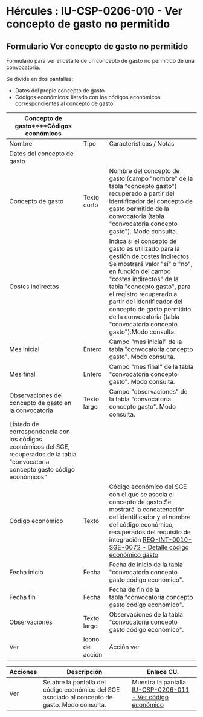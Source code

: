 # Hércules : IU\-CSP\-0206\-010 \- Ver concepto de gasto no permitido



## Formulario Ver concepto de gasto no permitido

Formulario para ver el detalle de un concepto de gasto no permitido de una convocatoria.

Se divide en dos pantallas:

* Datos del propio concepto de gasto
* Códigos económicos: listado con los códigos económicos correspondientes al concepto de gasto



| **Concepto de gasto****Códigos económicos** | | |
| --- | --- | --- |
| Nombre | Tipo | Características / Notas |
| Datos del concepto de gasto | | |
| Concepto de gasto | Texto corto | Nombre del concepto de gasto (campo "nombre" de la tabla "concepto gasto") recuperado a partir del identificador del concepto de gasto permitido de la convocatoria (tabla "convocatoria concepto gasto"). Modo consulta. |
| Costes indirectos |  | Indica si el concepto de gasto es utilizado para la gestión de costes indirectos. Se mostrará valor "sí" o "no", en función del campo "costes indirectos" de la tabla "concepto gasto", para el registro recuperado a partir del identificador del concepto de gasto permitido de la convocatoria (tabla "convocatoria concepto gasto").Modo consulta. |
| Mes inicial | Entero | Campo "mes inicial" de la tabla "convocatoria concepto gasto". Modo consulta. |
| Mes final | Entero | Campo "mes final" de la tabla "convocatoria concepto gasto". Modo consulta. |
| Observaciones del concepto de gasto en la convocatoria | Texto largo | Campo "observaciones" de la tabla "convocatoria concepto gasto". Modo consulta. |
| Listado de correspondencia con los códigos económicos del SGE, recuperados de la tabla "convocatoria concepto gasto código económicos" | | |
| Código económico | Texto | Código económico del SGE con el que se asocia el concepto de gasto.Se mostrará la concatenación del identificador y el nombre del código económico, recuperados del requisito de integración [REQ\-INT\-0010\-SGE\-0072 \- Detalle código económico gasto](/hercules/sgi-sistema-de-gestion-de-investigacion/requisitos-y-analisis-funcional/analisis-funcional-sgi-hercules/gen-aspectos-generales/int-requisitos-de-integracion/req-int-0010-sge-integracion-con-sistema-de-gestion-economica/req-int-0010-sge-0072-detalle-codigo-economico-gasto.md "/hercules/sgi-sistema-de-gestion-de-investigacion/requisitos-y-analisis-funcional/analisis-funcional-sgi-hercules/gen-aspectos-generales/int-requisitos-de-integracion/req-int-0010-sge-integracion-con-sistema-de-gestion-economica/req-int-0010-sge-0072-detalle-codigo-economico-gasto.md") |
| Fecha inicio | Fecha | Fecha de inicio de la tabla "convocatoria concepto gasto código económico". |
| Fecha fin | Fecha | Fecha de fin de la tabla "convocatoria concepto gasto código económico". |
| Observaciones | Texto largo | Observaciones de la tabla "convocatoria concepto gasto código económico". |
| Ver | Icono de acción | Acción ver |



| Acciones | Descripción | Enlace CU. |
| --- | --- | --- |
| Ver | Se abre la pantalla del código económico del SGE asociado al concepto de gasto. Modo consulta. | Muestra la pantalla [IU\-CSP\-0206\-011 \- Ver código económico](https://confluence.um.es/confluence/pages/viewpage.action?pageId=87826611 "https://confluence.um.es/confluence/pages/viewpage.action?pageId=87826611") |

  
  
  
  
  
  





